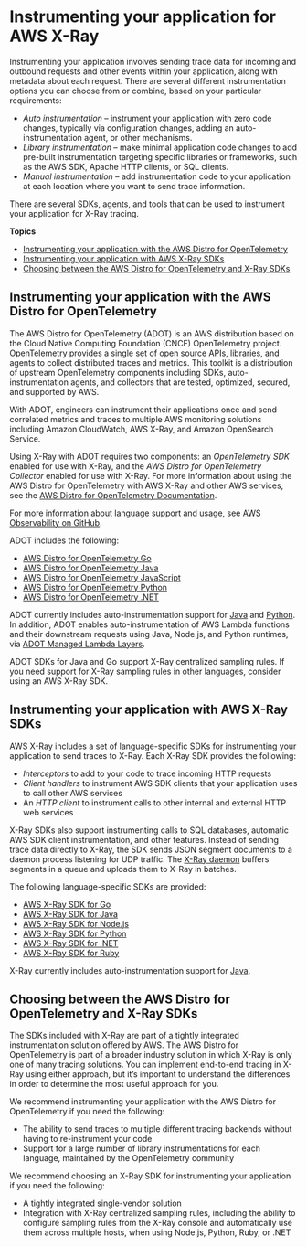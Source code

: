 # Instrumenting your application for AWS X\-Ray<a name="xray-instrumenting-your-app"></a>

Instrumenting your application involves sending trace data for incoming and outbound requests and other events within your application, along with metadata about each request\. There are several different instrumentation options you can choose from or combine, based on your particular requirements: 
+ *Auto instrumentation* – instrument your application with zero code changes, typically via configuration changes, adding an auto\-instrumentation agent, or other mechanisms\. 
+ *Library instrumentation* – make minimal application code changes to add pre\-built instrumentation targeting specific libraries or frameworks, such as the AWS SDK, Apache HTTP clients, or SQL clients\. 
+ *Manual instrumentation* – add instrumentation code to your application at each location where you want to send trace information\. 

 There are several SDKs, agents, and tools that can be used to instrument your application for X\-Ray tracing\. 

**Topics**
+ [Instrumenting your application with the AWS Distro for OpenTelemetry](#xray-instrumenting-opentel)
+ [Instrumenting your application with AWS X\-Ray SDKs](#xray-instrumenting-xray-sdk)
+ [Choosing between the AWS Distro for OpenTelemetry and X\-Ray SDKs](#xray-instrumenting-choosing)

## Instrumenting your application with the AWS Distro for OpenTelemetry<a name="xray-instrumenting-opentel"></a>

The AWS Distro for OpenTelemetry \(ADOT\) is an AWS distribution based on the Cloud Native Computing Foundation \(CNCF\) OpenTelemetry project\. OpenTelemetry provides a single set of open source APIs, libraries, and agents to collect distributed traces and metrics\. This toolkit is a distribution of upstream OpenTelemetry components including SDKs, auto\-instrumentation agents, and collectors that are tested, optimized, secured, and supported by AWS\. 

With ADOT, engineers can instrument their applications once and send correlated metrics and traces to multiple AWS monitoring solutions including Amazon CloudWatch, AWS X\-Ray, and Amazon OpenSearch Service\.

Using X\-Ray with ADOT requires two components: an *OpenTelemetry SDK* enabled for use with X\-Ray, and the *AWS Distro for OpenTelemetry Collector* enabled for use with X\-Ray\. For more information about using the AWS Distro for OpenTelemetry with AWS X\-Ray and other AWS services, see the [AWS Distro for OpenTelemetry Documentation](https://aws-otel.github.io/docs/introduction)\.

For more information about language support and usage, see [AWS Observability on GitHub](https://github.com/aws-observability)\.

ADOT includes the following:
+ [AWS Distro for OpenTelemetry Go](https://aws-otel.github.io/docs/getting-started/go-sdk)
+ [AWS Distro for OpenTelemetry Java](https://aws-otel.github.io/docs/getting-started/java-sdk)
+ [AWS Distro for OpenTelemetry JavaScript](https://aws-otel.github.io/docs/getting-started/javascript-sdk)
+ [AWS Distro for OpenTelemetry Python](https://aws-otel.github.io/docs/getting-started/python-sdk)
+ [AWS Distro for OpenTelemetry \.NET](https://aws-otel.github.io/docs/getting-started/dotnet-sdk)

ADOT currently includes auto\-instrumentation support for [Java](https://aws-otel.github.io/docs/getting-started/java-sdk/trace-auto-instr) and [Python](https://aws-otel.github.io/docs/getting-started/python-sdk/trace-auto-instr)\. In addition, ADOT enables auto\-instrumentation of AWS Lambda functions and their downstream requests using Java, Node\.js, and Python runtimes, via [ADOT Managed Lambda Layers](https://aws-otel.github.io/docs/getting-started/lambda)\. 

ADOT SDKs for Java and Go support X\-Ray centralized sampling rules\. If you need support for X\-Ray sampling rules in other languages, consider using an AWS X\-Ray SDK\.

## Instrumenting your application with AWS X\-Ray SDKs<a name="xray-instrumenting-xray-sdk"></a>

 AWS X\-Ray includes a set of language\-specific SDKs for instrumenting your application to send traces to X\-Ray\. Each X\-Ray SDK provides the following: 
+ *Interceptors* to add to your code to trace incoming HTTP requests
+ *Client handlers* to instrument AWS SDK clients that your application uses to call other AWS services
+ An *HTTP client* to instrument calls to other internal and external HTTP web services

X\-Ray SDKs also support instrumenting calls to SQL databases, automatic AWS SDK client instrumentation, and other features\. Instead of sending trace data directly to X\-Ray, the SDK sends JSON segment documents to a daemon process listening for UDP traffic\. The [X\-Ray daemon](xray-daemon.md) buffers segments in a queue and uploads them to X\-Ray in batches\. 

The following language\-specific SDKs are provided:
+ [AWS X\-Ray SDK for Go](xray-sdk-go.md)
+ [AWS X\-Ray SDK for Java](xray-sdk-java.md)
+ [AWS X\-Ray SDK for Node\.js](xray-sdk-nodejs.md)
+ [AWS X\-Ray SDK for Python](xray-sdk-python.md)
+ [AWS X\-Ray SDK for \.NET](xray-sdk-dotnet.md)
+ [AWS X\-Ray SDK for Ruby](xray-sdk-ruby.md)

X\-Ray currently includes auto\-instrumentation support for [Java](aws-x-ray-auto-instrumentation-agent-for-java.md)\.

## Choosing between the AWS Distro for OpenTelemetry and X\-Ray SDKs<a name="xray-instrumenting-choosing"></a>

 The SDKs included with X\-Ray are part of a tightly integrated instrumentation solution offered by AWS\. The AWS Distro for OpenTelemetry is part of a broader industry solution in which X\-Ray is only one of many tracing solutions\. You can implement end\-to\-end tracing in X\-Ray using either approach, but it’s important to understand the differences in order to determine the most useful approach for you\. 

 We recommend instrumenting your application with the AWS Distro for OpenTelemetry if you need the following: 
+ The ability to send traces to multiple different tracing backends without having to re\-instrument your code
+ Support for a large number of library instrumentations for each language, maintained by the OpenTelemetry community

 We recommend choosing an X\-Ray SDK for instrumenting your application if you need the following: 
+ A tightly integrated single\-vendor solution
+ Integration with X\-Ray centralized sampling rules, including the ability to configure sampling rules from the X\-Ray console and automatically use them across multiple hosts, when using Node\.js, Python, Ruby, or \.NET